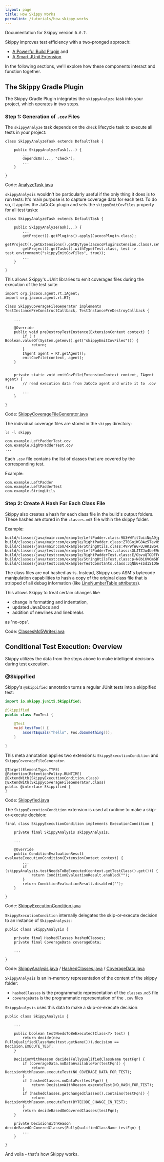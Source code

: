 ```yaml
---
layout: page
title: How Skippy Works
permalink: /tutorials/how-skippy-works
---
```


Documentation for Skippy version `0.0.7`.

Skippy improves test efficiency with a two-pronged approach:
- [A Powerful Build Plugin](https://github.com/skippy-io/skippy/blob/65a168e892cf40a81bf1536bd841b9e0173d08cd/skippy-gradle/src/main/java/io/skippy/gradle/SkippyPlugin.java#L38) and
- [A Smart JUnit Extension](https://github.com/skippy-io/skippy/blob/65a168e892cf40a81bf1536bd841b9e0173d08cd/skippy-junit5/src/main/java/io/skippy/junit5/Skippified.java#L53).

In the following sections, we'll explore how these components interact and function together.

## The Skippy Gradle Plugin

The Skippy Gradle Plugin integrates the `skippyAnalyze` task into your project, which operates in two steps.

### Step 1: Generation of `.cov` Files

The `skippyAnalyze` task depends on the `check` lifecycle task to execute all tests in your project:

```
class SkippyAnalyzeTask extends DefaultTask {

    public SkippyAnalyzeTask(...) {
        ...
        dependsOn(..., "check");
        ...
    }
    
}
```

Code: [AnalyzeTask.java](https://github.com/skippy-io/skippy/blob/65a168e892cf40a81bf1536bd841b9e0173d08cd/skippy-gradle/src/main/java/io/skippy/gradle/SkippyAnalyzeTask.java#L57)

`skippyAnalysis` wouldn't be particularly useful if the only thing it does is to run tests: It's main purpose is to 
capture coverage data for each test. To do so, it applies the JaCoCo plugin and sets the `skippyEmitCovFiles` property 
for all test tasks:
```
class SkippyAnalyzeTask extends DefaultTask {

    public SkippyAnalyzeTask(...) {
        ...
        getProject().getPlugins().apply(JacocoPlugin.class);
        getProject().getExtensions().getByType(JacocoPluginExtension.class).setToolVersion(SkippyProperties.getJacocoVersion());
        getProject().getTasks().withType(Test.class, test -> test.environment("skippyEmitCovFiles", true));
        ...
    }
    
}
```

This allows Skippy's JUnit libraries to emit coverages files during the execution of the test suite:

```
import org.jacoco.agent.rt.IAgent;
import org.jacoco.agent.rt.RT;

class SkippyCoverageFileGenerator implements TestInstancePreConstructCallback, TestInstancePreDestroyCallback {

    ...

    @Override
    public void preDestroyTestInstance(ExtensionContext context) {
        if ( ! Boolean.valueOf(System.getenv().get("skippyEmitCovFiles"))) {
            return;
        }
        IAgent agent = RT.getAgent();
        emitCovFile(context, agent);
    }

            
    private static void emitCovFile(ExtensionContext context, IAgent agent) {
        // read execution data from JaCoCo agent and write it to .cov file
        ...                
    }
    
}
```

Code: [SkippyCoverageFileGenerator.java](https://github.com/skippy-io/skippy/blob/65a168e892cf40a81bf1536bd841b9e0173d08cd/skippy-junit5/src/main/java/io/skippy/junit5/SkippyCoverageFileGenerator.java#L44)

The individual coverage files are stored in the `skippy` directory:
```
ls -l skippy

com.example.LeftPadderTest.cov
com.example.RightPadderTest.cov
...
```

Each `.cov` file contains the list of classes that are covered by the corresponding test. 

Example:
```
com.example.LeftPadder
com.example.LeftPadderTest
com.example.StringUtils
```

### Step 2: Create A Hash For Each Class File

Skippy also creates a hash for each class file in the build's output folders. These hashes are stored in the 
`classes.md5` file within the skippy folder.

Example:
```
build/classes/java/main:com/example/LeftPadder.class:9U3+WYit7uiiNqA9jplN2A==
build/classes/java/main:com/example/RightPadder.class:ZT0GoiWG8Az5TevH9/JwBg==
build/classes/java/main:com/example/StringUtils.class:4VP9fWGFUJHKIBG47OXZTQ==
build/classes/java/test:com/example/LeftPadderTest.class:sGLJTZJw4beE9m2Kg6chUg==
build/classes/java/test:com/example/RightPadderTest.class:E/ObvuQTODFFqU6gxjbxTQ==
build/classes/java/test:com/example/StringUtilsTest.class:p+N8biKVOm6BltcZkKcC/g==
build/classes/java/test:com/example/TestConstants.class:3qNbG+sSd1S1OGe0EZ9GPA==
```

The class files are not hashed as-is. Instead, Skippy uses ASM's bytecode manipulation capabilities to hash a copy of
the original class file that is stripped of all debug information (like [LineNumberTable attributes](https://docs.oracle.com/javase/specs/jvms/se17/html/jvms-4.html#jvms-4.7.12)).

This allows Skippy to treat certain changes like
- change in formatting and indentation,
- updated JavaDocs and
- addition of newlines and linebreaks

as 'no-ops'.

Code: [ClassesMd5Writer.java](https://github.com/skippy-io/skippy/blob/65a168e892cf40a81bf1536bd841b9e0173d08cd/skippy-gradle/src/main/java/io/skippy/gradle/io/ClassesMd5Writer.java#L54)

## Conditional Test Execution: Overview

Skippy utilizes the data from the steps above to make intelligent decisions during test execution.

### @Skippified

Skippy's `@Skippified` annotation turns a regular JUnit tests into a skippified test:

```java
import io.skippy.junit5.Skippified;

@Skippified
public class FooTest {

    @Test
    void testFoo() {
        assertEquals("hello", Foo.doSomething());
    }

}
```

This meta annotation applies two extensions: `SkippyExecutionCondition` and `SkippyCoverageFileGenerator`.

```
@Target(ElementType.TYPE)
@Retention(RetentionPolicy.RUNTIME)
@ExtendWith(SkippyExecutionCondition.class)
@ExtendWith(SkippyCoverageFileGenerator.class)
public @interface Skippified {
}
```

Code: [Skippyfied.java](https://github.com/skippy-io/skippy/blob/65a168e892cf40a81bf1536bd841b9e0173d08cd/skippy-junit5/src/main/java/io/skippy/junit5/Skippified.java#L53)


The `SkippyExecutionCondition` extension is used at runtime to make a skip-or-execute decision:

```
final class SkippyExecutionCondition implements ExecutionCondition {

    private final SkippyAnalysis skippyAnalysis;

    ...

    @Override
    public ConditionEvaluationResult evaluateExecutionCondition(ExtensionContext context) {
        ...
        if (skippyAnalysis.testNeedsToBeExecuted(context.getTestClass().get())) {
            return ConditionEvaluationResult.enabled("");
        }
        return ConditionEvaluationResult.disabled("");
    }

}
```

Code: [SkippyExecutionCondition.java](https://github.com/skippy-io/skippy/blob/65a168e892cf40a81bf1536bd841b9e0173d08cd/skippy-junit5/src/main/java/io/skippy/junit5/SkippyExecutionCondition.java#L46)

`SkippyExecutionCondition` internally delegates the skip-or-execute decision to an instance of `SkippyAnalysis`:

```
public class SkippyAnalysis {

    private final HashedClasses hashedClasses;
    private final CoverageData coverageData;
    
    ...

}
```

Code: [SkippyAnalysis.java](https://github.com/skippy-io/skippy/blob/65a168e892cf40a81bf1536bd841b9e0173d08cd/skippy-core/src/main/java/io/skippy/core/SkippyAnalysis.java#L35)
/ [HashedClasses.java](https://github.com/skippy-io/skippy/blob/65a168e892cf40a81bf1536bd841b9e0173d08cd/skippy-core/src/main/java/io/skippy/core/HashedClasses.java#L35)
/ [CoverageData.java](https://github.com/skippy-io/skippy/blob/65a168e892cf40a81bf1536bd841b9e0173d08cd/skippy-core/src/main/java/io/skippy/core/CoverageData.java#L35)

`SkippyAnalysis` is an in-memory representation of the content of the skippy folder:

- `hashedClasses` is the programmatic representation of the `classes.md5` file
- `coverageData` is the programmatic representation of the `.cov` files

`SkippyAnalysis` uses this data to make a skip-or-execute decision:

```
public class SkippyAnalysis {
   
    ...
    
    public boolean testNeedsToBeExecuted(Class<?> test) {
        return decide(new FullyQualifiedClassName(test.getName())).decision == Decision.EXECUTE_TEST;
    }

    DecisionWithReason decide(FullyQualifiedClassName testFqn) {
        if (coverageData.noDataAvailableFor(testFqn)) {
            return DecisionWithReason.executeTest(NO_COVERAGE_DATA_FOR_TEST);
        }
        if (hashedClasses.noDataFor(testFqn)) {
            return DecisionWithReason.executeTest(NO_HASH_FOR_TEST);
        }
        if (hashedClasses.getChangedClasses().contains(testFqn)) {
            return DecisionWithReason.executeTest(BYTECODE_CHANGE_IN_TEST);
        }
        return decideBasedOnCoveredClasses(testFqn);
    }

    private DecisionWithReason decideBasedOnCoveredClasses(FullyQualifiedClassName testFqn) {
        ...
    }    

}
```

And voila - that's how Skippy works.